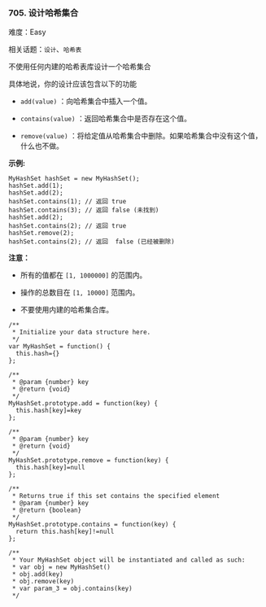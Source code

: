### 705. 设计哈希集合

难度：Easy

相关话题：`设计`、`哈希表`

不使用任何内建的哈希表库设计一个哈希集合



具体地说，你的设计应该包含以下的功能




* `add(value)` ：向哈希集合中插入一个值。

* `contains(value)`  ：返回哈希集合中是否存在这个值。

* `remove(value)` ：将给定值从哈希集合中删除。如果哈希集合中没有这个值，什么也不做。






**示例:** 





```
MyHashSet hashSet = new MyHashSet();
hashSet.add(1);     
hashSet.add(2);     
hashSet.contains(1); // 返回 true
hashSet.contains(3); // 返回 false (未找到)
hashSet.add(2);     
hashSet.contains(2); // 返回 true
hashSet.remove(2);     
hashSet.contains(2); // 返回  false (已经被删除)

```



**注意：** 




* 所有的值都在 `[1, 1000000]` 的范围内。

* 操作的总数目在 `[1, 10000]` 范围内。

* 不要使用内建的哈希集合库。






```
/**
 * Initialize your data structure here.
 */
var MyHashSet = function() {
  this.hash={}
};

/** 
 * @param {number} key
 * @return {void}
 */
MyHashSet.prototype.add = function(key) {
  this.hash[key]=key
};

/** 
 * @param {number} key
 * @return {void}
 */
MyHashSet.prototype.remove = function(key) {
  this.hash[key]=null
};

/**
 * Returns true if this set contains the specified element 
 * @param {number} key
 * @return {boolean}
 */
MyHashSet.prototype.contains = function(key) {
  return this.hash[key]!=null
};

/** 
 * Your MyHashSet object will be instantiated and called as such:
 * var obj = new MyHashSet()
 * obj.add(key)
 * obj.remove(key)
 * var param_3 = obj.contains(key)
 */



```

